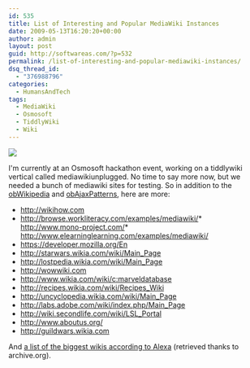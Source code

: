 ```yaml
---
id: 535
title: List of Interesting and Popular MediaWiki Instances
date: 2009-05-13T16:20:20+00:00
author: admin
layout: post
guid: http://softwareas.com/?p=532
permalink: /list-of-interesting-and-popular-mediawiki-instances/
dsq_thread_id:
  - "376988796"
categories:
  - HumansAndTech
tags:
  - MediaWiki
  - Osmosoft
  - TiddlyWiki
  - Wiki
---
```

<img src="http://picupper.com/2009/05/14/mediawiki.jpg"></img>

I'm currently at an Osmosoft hackathon event, working on a tiddlywiki vertical called mediawikiunplugged. No time to say more now, but we needed a bunch of mediawiki sites for testing. So in addition to the <a href="http://wikipedia.org">obWikipedia</a> and <a href="http://ajaxpatterns.org">obAjaxPatterns</a>, here are more:

* <a href="http://wikihow.com">http://wikihow.com</a>
* <a href="http://browse.workliteracy.com/examples/mediawiki/">http://browse.workliteracy.com/examples/mediawiki/</a>* <a href="http://www.mono-project.com/">http://www.mono-project.com/</a>* <a href="http://www.elearninglearning.com/examples/mediawiki/">http://www.elearninglearning.com/examples/mediawiki/</a>
* <a href="https://developer.mozilla.org/En">https://developer.mozilla.org/En</a>
* <a href="http://starwars.wikia.com/wiki/Main_Page">http://starwars.wikia.com/wiki/Main_Page</a>
* <a href="http://lostpedia.wikia.com/wiki/Main_Page">http://lostpedia.wikia.com/wiki/Main_Page</a>
* <a href="http://wowwiki.com">http://wowwiki.com</a>
* <a href="http://www.wikia.com/wiki/c:marveldatabase">http://www.wikia.com/wiki/c:marveldatabase</a>
* <a href="http://recipes.wikia.com/wiki/Recipes_Wiki">http://recipes.wikia.com/wiki/Recipes_Wiki</a>
* <a href="http://uncyclopedia.wikia.com/wiki/Main_Page">http://uncyclopedia.wikia.com/wiki/Main_Page</a>
* <a href="http://labs.adobe.com/wiki/index.php/Main_Page">http://labs.adobe.com/wiki/index.php/Main_Page</a>
* <a href="http://wiki.secondlife.com/wiki/LSL_Portal">http://wiki.secondlife.com/wiki/LSL_Portal</a>
* <a href="http://www.aboutus.org/">http://www.aboutus.org/</a>
* <a href="http://guildwars.wikia.com">http://guildwars.wikia.com</a>

And <a href="http://web.archive.org/web/20080208133624/http://www.advolcano.com/blog/?p=11">a list of the biggest wikis according to Alexa</a> (retrieved thanks to archive.org).